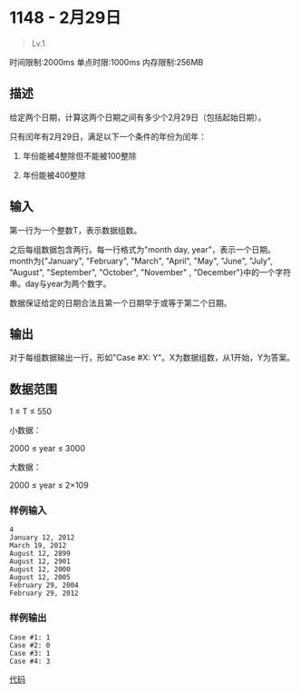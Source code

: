 # 1148 - 2月29日
>Lv.1

时间限制:2000ms
单点时限:1000ms
内存限制:256MB

## 描述

给定两个日期，计算这两个日期之间有多少个2月29日（包括起始日期）。

只有闰年有2月29日，满足以下一个条件的年份为闰年：

1. 年份能被4整除但不能被100整除

2. 年份能被400整除

## 输入

第一行为一个整数T，表示数据组数。

之后每组数据包含两行。每一行格式为"month day, year"，表示一个日期。month为{"January", "February", "March", "April", "May", "June", "July", "August", "September", "October", "November" , "December"}中的一个字符串。day与year为两个数字。

数据保证给定的日期合法且第一个日期早于或等于第二个日期。

## 输出

对于每组数据输出一行，形如"Case #X: Y"。X为数据组数，从1开始，Y为答案。

## 数据范围

1 ≤ T ≤ 550

小数据：

2000 ≤ year ≤ 3000

大数据：

2000 ≤ year ≤ 2×109

### 样例输入

    4
    January 12, 2012
    March 19, 2012
    August 12, 2899
    August 12, 2901
    August 12, 2000
    August 12, 2005
    February 29, 2004
    February 29, 2012
    
### 样例输出

    Case #1: 1
    Case #2: 0
    Case #3: 1
    Case #4: 3
    
[代码](./Main.java)